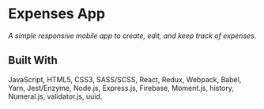 # Expenses App

*A simple responsive mobile app to create, edit, and keep track of expenses.*

## Built With
 JavaScript, HTML5, CSS3, SASS/SCSS, React, Redux, Webpack, Babel, Yarn, Jest/Enzyme, Node.js, Express.js, Firebase, Moment.js,
 history, Numeral.js, validator.js, uuid.
